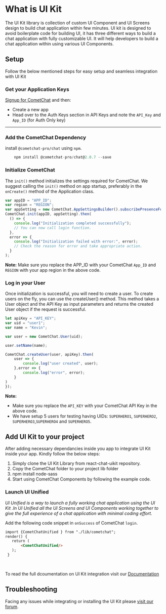
# What is UI Kit
The UI Kit library is collection of custom UI Component and UI Screens design to build chat application within few minutes.
UI kit is designed to avoid boilerplate code for building UI, it has three different ways to build a chat application with fully customizable UI. It will help developers to build a chat application within using various UI Components.


## Setup
 Follow the below mentioned steps for easy setup and seamless integration with UI Kit

### Get your Application Keys
<a href="https://app.cometchat.io/" traget="_blank">Signup for CometChat</a> and then:

* Create a new app
* Head over to the Auth Keys section in API Keys and note the `API_Key` and `App_ID` (for Auth Only key)
---


### Add the CometChat Dependency

install `@cometchat-pro/chat` using `npm`.
```javascript
    npm install @cometchat-pro/chat@2.0.7 --save
```

### Initialize CometChat

The `init()` method initializes the settings required for CometChat.
 We suggest calling the `init()` method on app startup, preferably in the `onCreate()` method of the Application class.
```javascript
var appID = "APP_ID";
var region = "REGION";
var appSetting = new CometChat.AppSettingsBuilder().subscribePresenceForAllUsers().setRegion(region).build();
CometChat.init(appID, appSetting).then(
  () => {
    console.log("Initialization completed successfully");
    // You can now call login function.
  },
  error => {
    console.log("Initialization failed with error:", error);
    // Check the reason for error and take appropriate action.
  }
);
```
**Note:**
Make sure you replace the APP_ID with your CometChat `App_ID` and `REGION` with your app region in the above code.

### Log in your User

Once initialization is successful, you will need to create a user.
To create users on the fly, you can use the createUser() method. This method takes a User object and the API Key as input parameters and returns the created User object if the request is successful.

```javascript
let apiKey = "API_KEY";
var uid = "user1";
var name = "Kevin";

var user = new CometChat.User(uid);

user.setName(name);

CometChat.createUser(user, apiKey).then(
    user => {
        console.log("user created", user);
    },error => {
        console.log("error", error);
    }
)
});
```
**Note:** </br>
* Make sure you replace the `API_KEY` with your CometChat API Key in the above code.
* We have setup 5 users for testing having UIDs: `SUPERHERO1`, `SUPERHERO2`, `SUPERHERO3`,`SUPERHERO4` and `SUPERHERO5`.



## Add UI Kit to your project
After adding necessary dependancies inside you app to integrate UI Kit inside your app. Kindly follow the below steps:

1. Simply clone the UI Kit Library from react-chat-uikit repository.
2. Copy the CometChat folder to your project lib folder
3. npm install node-sass
4. Start using CometChat Components by following the example code.



### Launch UI Unified

*UI Unified is a way to launch a fully working chat application using the UI Kit .In UI Unified all the UI Screens and UI Components working together to give the full experience of a chat application with minimal coding effort.*

 Add the following code snippet in `onSuccess` of CometChat `login`.

 ```html
 import {CometChatUnified } from "./lib/cometchat";
 render() {
    return (
        <CometChatUnified/>
    );
  }
 ```
</br>




 To read the full dcoumentation on UI Kit integration visit our [Documentation](https://prodocs.cometchat.com/docs/react-ui-kit)



## Troubleshooting
Facing any issues while integrating or installing the UI Kit please <a href="https://forum.cometchat.com/"> visit our forum</a>.
